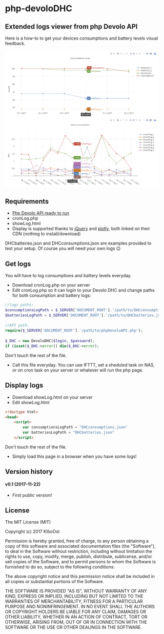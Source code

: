 # php-devoloDHC

## Extended logs viewer from php Devolo API

Here is a how-to to get your devices consumptions and battery levels visual feedback.

<p align="center">
  <img src="DHClogs.jpg">
</p>

## Requirements
- [Php Devolo API ready to run](https://github.com/KiboOst/php-devoloDHC)
- cronLog.php
- showLog.html
- Display is supported thanks to [jQuery](https://jquery.com/) and [plotly](https://plot.ly/), both linked on their CDN (nothing to install/download)

DHCbatteries.json and DHCconsumptions.json are examples provided to test your setup. Of course you will need your own logs :wink:


## Get logs

You will have to log consumptions and battery levels everyday.
- Download cronLog.php on your server
- Edit cronLog.php so it can login to your Devolo DHC and change paths for both consumption and battery logs:

```php
//logs paths:
$consumptionsLogPath = $_SERVER['DOCUMENT_ROOT'].'/path/to/DHCconsumptions.json';
$batteriesLogPath = $_SERVER['DOCUMENT_ROOT'].'/path/to/DHCbatteries.json';

//API path:
require($_SERVER['DOCUMENT_ROOT'].'/path/to/phpDevoloAPI.php');

$_DHC = new DevoloDHC($login, $password);
if (isset($_DHC->error)) die($_DHC->error);

```

Don't touch the rest of the file.

- Call this file everyday. You can use IFTTT, set a sheduled task on NAS, or on cron task on your server or whatever will run the php page.

## Display logs

- Download showLog.html on your server
- Edit showLog.html

```html
<!doctype html>
<head>
    <script>
        var consumptionsLogPath = "DHCconsumptions.json"
        var batteriesLogPath = "DHCbatteries.json"
    </script>
```

Don't touch the rest of the file.

- Simply load this page in a browser when you have some logs!

## Version history

#### v0.1 (2017-11-22)
- First public version!

## License

The MIT License (MIT)

Copyright (c) 2017 KiboOst

Permission is hereby granted, free of charge, to any person obtaining a copy
of this software and associated documentation files (the "Software"), to deal
in the Software without restriction, including without limitation the rights
to use, copy, modify, merge, publish, distribute, sublicense, and/or sell
copies of the Software, and to permit persons to whom the Software is
furnished to do so, subject to the following conditions:

The above copyright notice and this permission notice shall be included in all
copies or substantial portions of the Software.

THE SOFTWARE IS PROVIDED "AS IS", WITHOUT WARRANTY OF ANY KIND, EXPRESS OR
IMPLIED, INCLUDING BUT NOT LIMITED TO THE WARRANTIES OF MERCHANTABILITY,
FITNESS FOR A PARTICULAR PURPOSE AND NONINFRINGEMENT. IN NO EVENT SHALL THE
AUTHORS OR COPYRIGHT HOLDERS BE LIABLE FOR ANY CLAIM, DAMAGES OR OTHER
LIABILITY, WHETHER IN AN ACTION OF CONTRACT, TORT OR OTHERWISE, ARISING FROM,
OUT OF OR IN CONNECTION WITH THE SOFTWARE OR THE USE OR OTHER DEALINGS IN THE
SOFTWARE.
